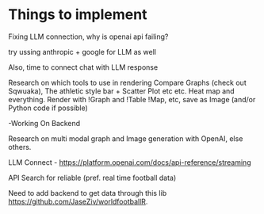 # Things to implement

Fixing LLM connection, why is openai api failing?

try ussing anthropic + google for LLM as well

Also, time to connect chat with LLM response

Research on which tools to use in rendering Compare Graphs (check out Sqwuaka), The athletic style bar + Scatter Plot etc etc. Heat map and everything. Render with !Graph and !Table !Map, etc, save as Image (and/or Python code if possible)


-Working On Backend


Research on multi modal graph and Image generation with OpenAI, else others.

LLM Connect - https://platform.openai.com/docs/api-reference/streaming

API Search for reliable (pref. real time football data)

Need to add backend to get data through this lib https://github.com/JaseZiv/worldfootballR.


